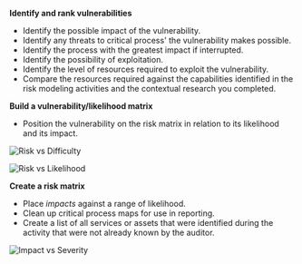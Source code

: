 
**Identify and rank vulnerabilities**

* Identify the possible impact of the vulnerability.
* Identify any threats to critical process' the vulnerability makes possible.
* Identify the process with the greatest impact if interrupted.
* Identify the possibility of exploitation.
* Identify the level of resources required to exploit the vulnerability.
* Compare the resources required against the capabilities identified in the risk modeling activities and the contextual research you completed.




**Build a vulnerability/likelihood matrix**

* Position the vulnerability on the risk matrix in relation to its likelihood and its impact.

![Risk vs Difficulty](images/matrices/risk_vs_difficulty.svg)

![Risk vs Likelihood](images/matrices/risk_vs_likelihood.svg)

**Create a risk matrix**

* Place *impacts* against a range of likelihood.
* Clean up critical process maps for use in reporting.
* Create a list of all services or assets that were identified during the activity that were not already known by the auditor.

![Impact vs Severity](images/matrices/impact_vs_severity.svg)
